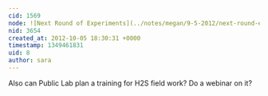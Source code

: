 ```yaml
---
cid: 1569
node: ![Next Round of Experiments](../notes/megan/9-5-2012/next-round-experiments)
nid: 3654
created_at: 2012-10-05 18:30:31 +0000
timestamp: 1349461831
uid: 8
author: sara
---
```


Also can Public Lab plan a training for H2S field work? Do a webinar on it?